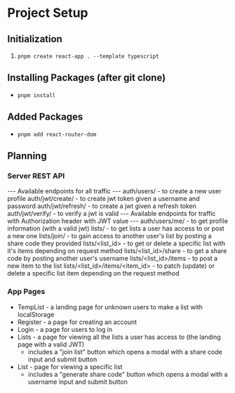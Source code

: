 # Project Setup

## Initialization
1. `pnpm create react-app . --template typescript`

## Installing Packages (after git clone)
- `pnpm install`

## Added Packages
- `pnpm add react-router-dom`


## Planning

### Server REST API
  --- Available endpoints for all traffic ---
  auth/users/ - to create a new user profile
  auth/jwt/create/ - to create jwt token given a username and password
  auth/jwt/refresh/ - to create a jwt given a refresh token
  auth/jwt/verify/ - to verify a jwt is valid
  --- Available endpoints for traffic with Authorization header with JWT <jwt> value ---
  auth/users/me/ - to get profile information (with a valid jwt)
  lists/ - to get lists a user has access to or post a new one
  lists/join/ - to gain access to another user's list by posting a share code they provided
  lists/<list_id> - to get or delete a specific list with it's items depending on request method
  lists/<list_id>/share - to get a share code by posting another user's username
  lists/<list_id>/items - to post a new item to the list
  lists/<list_id>/items/<item_id> - to patch (update) or delete a specific list item depending on the request method

### App Pages
  - TempList - a landing page for unknown users to make a list with localStorage
  - Register - a page for creating an account
  - Login - a page for users to log in
  - Lists - a page for viewing all the lists a user has access to (the landing page with a valid JWT)
    - includes a "join list" button which opens a modal with a share code input and submit button
  - List - page for viewing a specific list
    - includes a "generate share code" button which opens a modal with a username input and submit button
